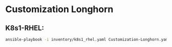 # Customization Longhorn

## K8s1-RHEL:
```bash
ansible-playbook -i inventory/k8s1_rhel.yaml Customization-Longhorn.yaml -b
```